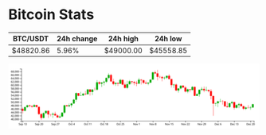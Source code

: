 # Bitcoin Stats

BTC/USDT|24h change|24h high|24h low|
|---|---|---|---|
|$48820.86|5.96%|$49000.00|$45558.85|

<img src="./chart.svg">
